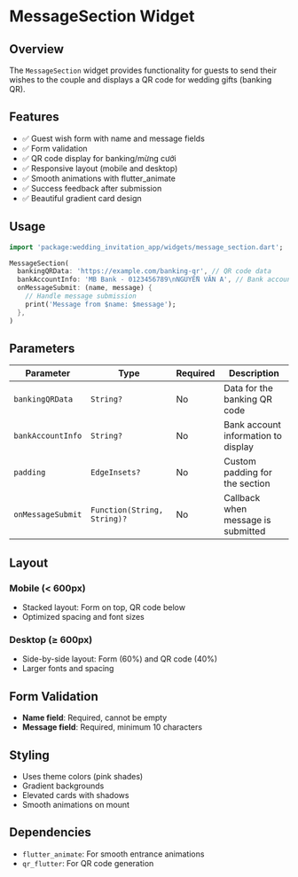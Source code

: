 # MessageSection Widget

## Overview
The `MessageSection` widget provides functionality for guests to send their wishes to the couple and displays a QR code for wedding gifts (banking QR).

## Features
- ✅ Guest wish form with name and message fields
- ✅ Form validation
- ✅ QR code display for banking/mừng cưới
- ✅ Responsive layout (mobile and desktop)
- ✅ Smooth animations with flutter_animate
- ✅ Success feedback after submission
- ✅ Beautiful gradient card design

## Usage

```dart
import 'package:wedding_invitation_app/widgets/message_section.dart';

MessageSection(
  bankingQRData: 'https://example.com/banking-qr', // QR code data
  bankAccountInfo: 'MB Bank - 0123456789\nNGUYỄN VĂN A', // Bank account info
  onMessageSubmit: (name, message) {
    // Handle message submission
    print('Message from $name: $message');
  },
)
```

## Parameters

| Parameter | Type | Required | Description |
|-----------|------|----------|-------------|
| `bankingQRData` | `String?` | No | Data for the banking QR code |
| `bankAccountInfo` | `String?` | No | Bank account information to display |
| `padding` | `EdgeInsets?` | No | Custom padding for the section |
| `onMessageSubmit` | `Function(String, String)?` | No | Callback when message is submitted |

## Layout

### Mobile (< 600px)
- Stacked layout: Form on top, QR code below
- Optimized spacing and font sizes

### Desktop (≥ 600px)
- Side-by-side layout: Form (60%) and QR code (40%)
- Larger fonts and spacing

## Form Validation
- **Name field**: Required, cannot be empty
- **Message field**: Required, minimum 10 characters

## Styling
- Uses theme colors (pink shades)
- Gradient backgrounds
- Elevated cards with shadows
- Smooth animations on mount

## Dependencies
- `flutter_animate`: For smooth entrance animations
- `qr_flutter`: For QR code generation

